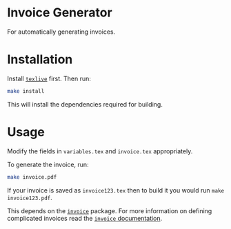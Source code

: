 # Invoice Generator

For automatically generating invoices.

# Installation

Install [`texlive`](https://www.tug.org/texlive/quickinstall.html) first. Then run:

```bash
make install
```

This will install the dependencies required for building.

# Usage

Modify the fields in `variables.tex` and `invoice.tex` appropriately.

To generate the invoice, run:

```bash
make invoice.pdf
```

If your invoice is saved as `invoice123.tex` then to build it you would run `make invoice123.pdf`.


This depends on the [`invoice`](https://ctan.org/pkg/invoice) package. For more information on defining complicated invoices read the [`invoice` documentation](http://mirrors.ctan.org/macros/latex/contrib/invoice/invoice.pdf).
